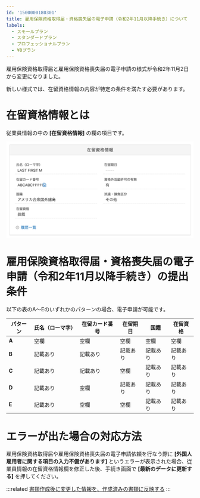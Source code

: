 ```yaml
---
id: '1500000180301'
title: 雇用保険資格取得届・資格喪失届の電子申請（令和2年11月以降手続き）について
labels:
  - スモールプラン
  - スタンダードプラン
  - プロフェッショナルプラン
  - ¥0プラン
---
```

雇用保険資格取得届と雇用保険資格喪失届の電子申請の様式が令和2年11月2日から変更になりました。

新しい様式では、在留資格情報の内容が特定の条件を満たす必要があります。

# 在留資格情報とは

従業員情報の中の **\[在留資格情報\]** の欄の項目です。

![mceclip0.png](./mceclip0.png)

# 雇用保険資格取得届・資格喪失届の電子申請（令和2年11月以降手続き）の提出条件

以下の表のA〜Eのいずれかのパターンの場合、電子申請が可能です。

| パターン | 氏名（ローマ字） | 在留カード番号 | 在留期日 | 国籍 | 在留資格 |
| --- | --- | --- | --- | --- | --- |
| **A** | 空欄 | 空欄 | 空欄 | 空欄 | 空欄 |
| **B** | 記載あり | 記載あり | 記載あり | 記載あり | 記載あり |
| **C** | 記載あり | 記載あり | 空欄 | 記載あり | 記載あり |
| **D** | 記載あり | 空欄 | 記載あり | 記載あり | 記載あり |
| **E** | 記載あり | 空欄 | 空欄 | 記載あり | 記載あり |

# エラーが出た場合の対応方法

雇用保険資格取得届や雇用保険資格喪失届の電子申請依頼を行なう際に **\[外国人雇用者に関する項目の入力不備があります\]** というエラーが表示された場合、従業員情報の在留資格情報欄を修正した後、手続き画面で **\[最新のデータに更新する\]** を押してください。

:::related
[書類作成後に変更した情報を、作成済みの書類に反映する](https://knowledge.smarthr.jp/hc/ja/articles/360026106774)
:::

